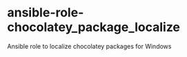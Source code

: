 # ansible-role-chocolatey_package_localize
Ansible role to localize chocolatey packages for Windows
